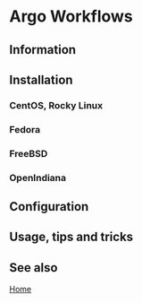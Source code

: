 # Argo Workflows

## Information

## Installation

### CentOS, Rocky Linux

### Fedora

### FreeBSD

### OpenIndiana

## Configuration

## Usage, tips and tricks

## See also

[Home](https://argoproj.github.io/argo-workflows/)
